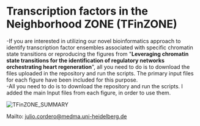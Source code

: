 #  **Transcription factors in the Neighborhood ZONE (TFinZONE)**
-If you are interested in utilizing our novel bioinformatics approach to identify transcription factor ensembles associated with specific chromatin state transitions or reproducing the figures from "**Leveraging chromatin state transitions for the identification of regulatory networks orchestrating heart regeneration**", all you need to do is to download the files uploaded in the repository and run the scripts. The primary input files for each figure have been included for this purpose.<br />
-All you need to do is to download the repository and run the scripts. I added the main Input files from each figure, in order to use them.

![TFinZONE_SUMMARY](https://github.com/jcorder316/01TFinZONE/assets/48988005/32cfec0b-1e16-4434-8768-83da942a833d)

Mailto: julio.cordero@medma.uni-heidelberg.de<br />
